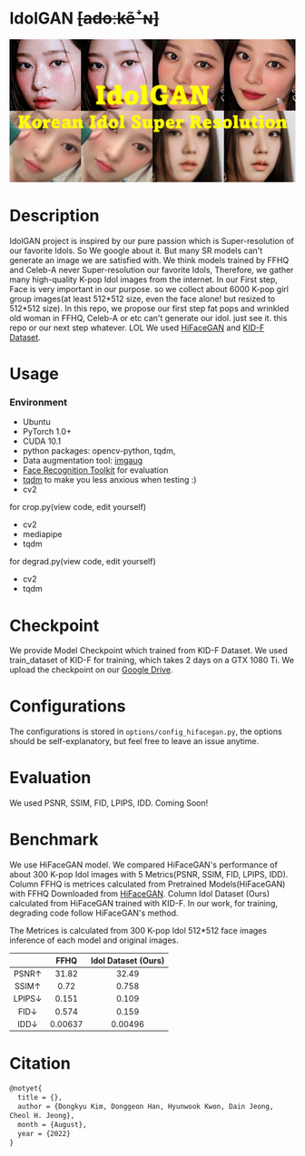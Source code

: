 # IdolGAN ~~[adoːkẽꜜɴ]~~

![thumbnail](./resource/thumbnail.png)


# Description

IdolGAN project is inspired by our pure passion which is Super-resolution of our favorite Idols. So We google about it. But many SR models can't generate an image we are satisfied with. We think models trained by FFHQ and Celeb-A never Super-resolution our favorite Idols, Therefore, we gather many high-quality K-pop Idol images from the internet. In our First step, Face is very important in our purpose. so we collect about 6000 K-pop girl group images(at least 512\*512 size, even the face alone! but resized to 512\*512 size). In this repo, we propose our first step fat pops and wrinkled old woman in FFHQ, Celeb-A or etc can't generate our idol. just see it. this repo or our next step whatever. LOL
We used [HiFaceGAN](https://github.com/Lotayou/Face-Renovation) and [KID-F Dataset](https://github.com/PCEO-AI-CLUB/KID-F).

# Usage
### Environment
- Ubuntu
- PyTorch 1.0+
- CUDA 10.1
- python packages: opencv-python, tqdm, 
- Data augmentation tool: [imgaug](https://imgaug.readthedocs.io/en/latest/source/installation.html#installation-in-pip)
- [Face Recognition Toolkit](https://github.com/ageitgey/face_recognition) for evaluation
- [tqdm](https://github.com/tqdm/tqdm) to make you less anxious when testing :)
- cv2 

for crop.py(view code, edit yourself)
- cv2
- mediapipe
- tqdm  

for degrad.py(view code, edit yourself)
- cv2
- tqdm
  
# Checkpoint
We provide Model Checkpoint which trained from KID-F Dataset. We used train_dataset of KID-F for training, which takes 2 days on a GTX 1080 Ti. We upload the checkpoint on our [Google Drive](https://drive.google.com/drive/folders/1GrZIofQc3uWFVWserxgPEO97DZEJYOuK?usp=sharing).

# Configurations
The configurations is stored in `options/config_hifacegan.py`, the options should be self-explanatory, but feel free to leave an issue anytime.

# Evaluation
We used PSNR, SSIM, FID, LPIPS, IDD.
Coming Soon!

# Benchmark

We use HiFaceGAN model. 
We compared HiFaceGAN's performance of about 300 K-pop Idol images with 5 Metrics(PSNR, SSIM, FID, LPIPS, IDD).
Column FFHQ is metrices calculated from Pretrained Models(HiFaceGAN) with FFHQ Downloaded from [HiFaceGAN](https://github.com/Lotayou/Face-Renovation).
Column Idol Dataset (Ours) calculated from HiFaceGAN trained with KID-F.
In our work, for training, degrading code follow HiFaceGAN's method.

The Metrices is calculated from 300 K-pop Idol 512\*512 face images inference of each model and original images. 

|            |       FFHQ     |     Idol Dataset (Ours)    |
|:----------:|:--------------:|:--------------------------:|
|      PSNR↑ |      31.82     |            32.49           |
|      SSIM↑ |       0.72     |            0.758           |
|     LPIPS↓ |      0.151     |            0.109           |
|      FID↓  |      0.574     |            0.159           |
|      IDD↓  |     0.00637    |           0.00496          |

# Citation
```
@notyet{
  title = {},
  author = {Dongkyu Kim, Donggeon Han, Hyunwook Kwon, Dain Jeong, Cheol H. Jeong},
  month = {August},
  year = {2022}
}
```
